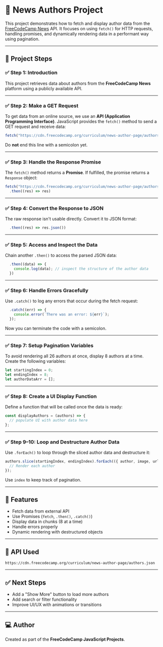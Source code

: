 # 📰 News Authors Project

This project demonstrates how to fetch and display author data from the [FreeCodeCamp News](https://freecodecamp.org/news) API. It focuses on using `fetch()` for HTTP requests, handling promises, and dynamically rendering data in a performant way using pagination.

---

## 📌 Project Steps

### ✅ Step 1: Introduction

This project retrieves data about authors from the **FreeCodeCamp News** platform using a publicly available API.

---

### ✅ Step 2: Make a GET Request

To get data from an online source, we use an **API (Application Programming Interface)**. JavaScript provides the `fetch()` method to send a GET request and receive data:

```js
fetch("https://cdn.freecodecamp.org/curriculum/news-author-page/authors.json")
```

Do **not** end this line with a semicolon yet.

---

### ✅ Step 3: Handle the Response Promise

The `fetch()` method returns a **Promise**. If fulfilled, the promise returns a `Response` object:

```js
fetch("https://cdn.freecodecamp.org/curriculum/news-author-page/authors.json")
  .then((res) => res)
```

---

### ✅ Step 4: Convert the Response to JSON

The raw response isn't usable directly. Convert it to JSON format:

```js
  .then((res) => res.json())
```

---

### ✅ Step 5: Access and Inspect the Data

Chain another `.then()` to access the parsed JSON data:

```js
  .then((data) => {
    console.log(data); // inspect the structure of the author data
  })
```

---

### ✅ Step 6: Handle Errors Gracefully

Use `.catch()` to log any errors that occur during the fetch request:

```js
  .catch((err) => {
    console.error(`There was an error: ${err}`);
  });
```

Now you can terminate the code with a semicolon.

---

### ✅ Step 7: Setup Pagination Variables

To avoid rendering all 26 authors at once, display 8 authors at a time. Create the following variables:

```js
let startingIndex = 0;
let endingIndex = 8;
let authorDataArr = [];
```

---

### ✅ Step 8: Create a UI Display Function

Define a function that will be called once the data is ready:

```js
const displayAuthors = (authors) => {
  // populate UI with author data here
};
```

---

### ✅ Step 9–10: Loop and Destructure Author Data

Use `.forEach()` to loop through the sliced author data and destructure it:

```js
authors.slice(startingIndex, endingIndex).forEach(({ author, image, url, bio }, index) => {
  // Render each author
});
```

Use `index` to keep track of pagination.

---

## 💠 Features

- Fetch data from external API
- Use Promises (`fetch`, `.then()`, `.catch()`)
- Display data in chunks (8 at a time)
- Handle errors properly
- Dynamic rendering with destructured objects

---

## 📌 API Used

```
https://cdn.freecodecamp.org/curriculum/news-author-page/authors.json
```

---

## ✅ Next Steps

- Add a "Show More" button to load more authors
- Add search or filter functionality
- Improve UI/UX with animations or transitions

---

## 💻 Author

Created as part of the **FreeCodeCamp JavaScript Projects**.

